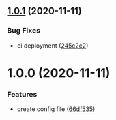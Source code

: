 ## [1.0.1](https://github.com/levibostian/eslint-config-node/compare/1.0.0...1.0.1) (2020-11-11)


### Bug Fixes

* ci deployment ([245c2c2](https://github.com/levibostian/eslint-config-node/commit/245c2c2e07b8e3e4b87c4cf2d4d67a6c08ba3649))

# 1.0.0 (2020-11-11)


### Features

* create config file ([66df535](https://github.com/levibostian/eslint-config-node/commit/66df535966839ba4f1a472e1d4b9d29b6efa0cce))
